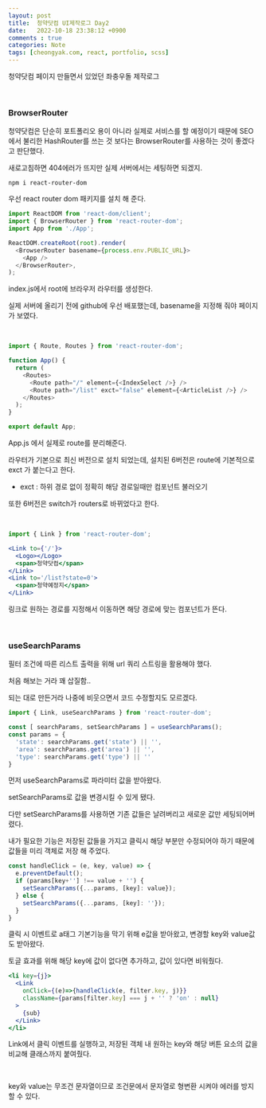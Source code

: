 ```yaml
---
layout: post
title:  청약닷컴 UI제작로그 Day2
date:   2022-10-18 23:38:12 +0900
comments : true
categories: Note
tags: [cheongyak.com, react, portfolio, scss]
---
```


청약닷컴 페이지 만들면서 있었던 좌충우돌 제작로그

<br>

### BrowserRouter

청약닷컴은 단순히 포트폴리오 용이 아니라 실제로 서비스를 할 예정이기 때문에 SEO에서 불리한 HashRouter를 쓰는 것 보다는 BrowserRouter를 사용하는 것이 좋겠다고 판단했다.

새로고침하면 404에러가 뜨지만 실제 서버에서는 세팅하면 되겠지.

```npm
npm i react-router-dom
```

우선 react router dom 패키지를 설치 해 준다.

```javascript
import ReactDOM from 'react-dom/client';
import { BrowserRouter } from 'react-router-dom';
import App from './App';

ReactDOM.createRoot(root).render(
  <BrowserRouter basename={process.env.PUBLIC_URL}>
    <App />
  </BrowserRouter>,
);
```

index.js에서 root에 브라우저 라우터를 생성한다.

실제 서버에 올리기 전에 github에 우선 배포했는데, basename을 지정해 줘야 페이지가 보였다.

<br>

```javascript
import { Route, Routes } from 'react-router-dom';

function App() {
  return (
    <Routes>
      <Route path="/" element={<IndexSelect />} />
      <Route path="/list" exct="false" element={<ArticleList />} />
    </Routes>
  );
}

export default App;
```

App.js 에서 실제로 route를 분리해준다.

라우터가 기본으로 최신 버전으로 설치 되었는데, 설치된 6버전은 route에 기본적으로 exct 가 붙는다고 한다.

- exct : 하위 경로 없이 정확히 해당 경로일때만 컴포넌트 불러오기

또한 6버전은 switch가 routers로 바뀌었다고 한다.

<br>

```javascript
import { Link } from 'react-router-dom';
```

```jsx
<Link to={'/'}>
  <Logo></Logo>
  <span>청약닷컴</span>
</Link>
<Link to='/list?state=0'>
  <span>청약예정지</span>
</Link>
```

링크로 원하는 경로를 지정해서 이동하면 해당 경로에 맞는 컴포넌트가 뜬다.

<br>

### useSearchParams

필터 조건에 따른 리스트 출력을 위해 url 쿼리 스트링을 활용해야 했다.

처음 해보는 거라 꽤 삽질함..

되는 대로 만든거라 나중에 비웃으면서 코드 수정할지도 모르겠다.

```javascript
import { Link, useSearchParams } from 'react-router-dom';

const [ searchParams, setSearchParams ] = useSearchParams();
const params = {
  'state': searchParams.get('state') || '',
  'area': searchParams.get('area') || '',
  'type': searchParams.get('type') || ''
}
```

먼저 useSearchParams로 파라미터 값을 받아왔다.

setSearchParams로 값을 변경시킬 수 있게 됐다. 

다만 setSearchParams를 사용하면 기존 값들은 날려버리고 새로운 값만 세팅되어버렸다.

내가 필요한 기능은 저장된 값들을 가지고 클릭시 해당 부분만 수정되어야 하기 때문에 값들을 미리 객체로 저장 해 주었다.

```javascript
const handleClick = (e, key, value) => {
  e.preventDefault();
  if (params[key+''] !== value + '') {
    setSearchParams({...params, [key]: value});
  } else {
    setSearchParams({...params, [key]: ''});
  }
}
```

클릭 시 이벤트로 a태그 기본기능을 막기 위해 e값을 받아왔고, 변경할 key와 value값도 받아왔다.

토글 효과를 위해 해당 key에 값이 없다면 추가하고, 값이 있다면 비워줬다.

```jsx
<li key={j}>
  <Link 
    onClick={(e)=>{handleClick(e, filter.key, j)}}
    className={params[filter.key] === j + '' ? 'on' : null}
  >
    {sub}
  </Link>
</li>
```

Link에서 클릭 이벤트를 실행하고, 저장된 객체 내 원하는 key와 해당 버튼 요소의 값을 비교해 클래스까지 붙여줬다.

<br>

key와 value는 무조건 문자열이므로 조건문에서 문자열로 형변환 시켜야 에러를 방지할 수 있다.

<br>
